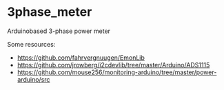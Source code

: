 # 3phase_meter
Arduinobased 3-phase power meter

Some resources:
* https://github.com/fahrvergnuugen/EmonLib
* https://github.com/jrowberg/i2cdevlib/tree/master/Arduino/ADS1115
* https://github.com/mouse256/monitoring-arduino/tree/master/power-arduino/src

